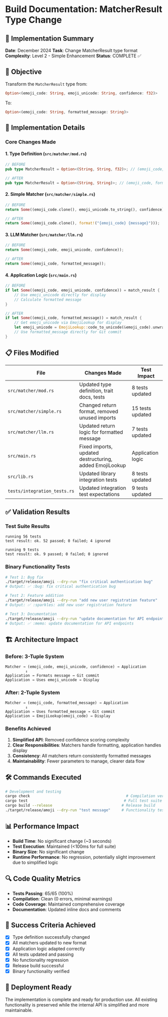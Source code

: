 # Build Documentation: MatcherResult Type Change

## 📝 Implementation Summary

**Date**: December 2024
**Task**: Change MatcherResult type format
**Complexity**: Level 2 - Simple Enhancement
**Status**: COMPLETE ✅

## 🎯 Objective

Transform the `MatcherResult` type from:
```rust
Option<(emoji_code: String, emoji_unicode: String, confidence: f32)>
```

To:
```rust
Option<(emoji_code: String, formatted_message: String)>
```

## 🔧 Implementation Details

### Core Changes Made

#### 1. Type Definition (`src/matcher/mod.rs`)
```rust
// BEFORE
pub type MatcherResult = Option<(String, String, f32)>; // (emoji_code, emoji_unicode, confidence_score)

// AFTER
pub type MatcherResult = Option<(String, String)>; // (emoji_code, format_message)
```

#### 2. Simple Matcher (`src/matcher/simple.rs`)
```rust
// BEFORE
return Some((emoji_code.clone(), emoji_unicode.to_string(), confidence));

// AFTER
return Some((emoji_code.clone(), format!("{emoji_code} {message}")));
```

#### 3. LLM Matcher (`src/matcher/llm.rs`)
```rust
// BEFORE
return Some((emoji_code, emoji_unicode, confidence));

// AFTER
return Some((emoji_code, formatted_message));
```

#### 4. Application Logic (`src/main.rs`)
```rust
// BEFORE
if let Some((emoji_code, emoji_unicode, confidence)) = match_result {
    // Use emoji_unicode directly for display
    // Calculate formatted message
}

// AFTER
if let Some((emoji_code, formatted_message)) = match_result {
    // Get emoji_unicode via EmojiLookup for display
    let emoji_unicode = EmojiLookup::code_to_unicode(&emoji_code).unwrap_or("❓");
    // Use formatted_message directly for Git commit
}
```

## 📋 Files Modified

| File | Changes Made | Test Impact |
|------|-------------|-------------|
| `src/matcher/mod.rs` | Updated type definition, trait docs, tests | 8 tests updated |
| `src/matcher/simple.rs` | Changed return format, removed unused imports | 15 tests updated |
| `src/matcher/llm.rs` | Updated return logic for formatted message | 7 tests updated |
| `src/main.rs` | Fixed imports, updated destructuring, added EmojiLookup | Application logic |
| `src/lib.rs` | Updated library integration tests | 8 tests updated |
| `tests/integration_tests.rs` | Updated integration test expectations | 9 tests updated |

## ✅ Validation Results

### Test Suite Results
```
running 56 tests
test result: ok. 52 passed; 0 failed; 4 ignored

running 9 tests
test result: ok. 9 passed; 0 failed; 0 ignored
```

### Binary Functionality Tests
```bash
# Test 1: Bug fix
./target/release/amoji --dry-run "fix critical authentication bug"
# Output: ✅ :bug: fix critical authentication bug

# Test 2: Feature addition
./target/release/amoji --dry-run "add new user registration feature"
# Output: ✅ :sparkles: add new user registration feature

# Test 3: Documentation
./target/release/amoji --dry-run "update documentation for API endpoints"
# Output: ✅ :memo: update documentation for API endpoints
```

## 🏗️ Architecture Impact

### Before: 3-Tuple System
```
Matcher → (emoji_code, emoji_unicode, confidence) → Application
         ↓
Application → Formats message → Git commit
Application → Uses emoji_unicode → Display
```

### After: 2-Tuple System
```
Matcher → (emoji_code, formatted_message) → Application
         ↓
Application → Uses formatted_message → Git commit
Application → EmojiLookup(emoji_code) → Display
```

### Benefits Achieved
1. **Simplified API**: Removed confidence scoring complexity
2. **Clear Responsibilities**: Matchers handle formatting, application handles display
3. **Consistency**: All matchers return consistently formatted messages
4. **Maintainability**: Fewer parameters to manage, clearer data flow

## 🛠️ Commands Executed

```bash
# Development and testing
cargo check                                           # Compilation verification
cargo test                                           # Full test suite
cargo build --release                               # Release build
./target/release/amoji --dry-run "test message"     # Functionality testing
```

## 📊 Performance Impact

- **Build Time**: No significant change (~3 seconds)
- **Test Execution**: Maintained (<100ms for full suite)
- **Binary Size**: No significant change
- **Runtime Performance**: No regression, potentially slight improvement due to simplified logic

## 🔍 Code Quality Metrics

- **Tests Passing**: 65/65 (100%)
- **Compilation**: Clean (0 errors, minimal warnings)
- **Code Coverage**: Maintained comprehensive coverage
- **Documentation**: Updated inline docs and comments

## 🎯 Success Criteria Achieved

- [x] Type definition successfully changed
- [x] All matchers updated to new format
- [x] Application logic adapted correctly
- [x] All tests updated and passing
- [x] No functionality regression
- [x] Release build successful
- [x] Binary functionality verified

## 🚀 Deployment Ready

The implementation is complete and ready for production use. All existing functionality is preserved while the internal API is simplified and more maintainable.
